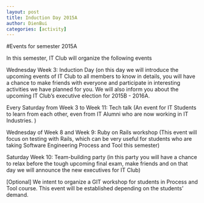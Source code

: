 ```yaml
---
layout: post
title: Induction Day 2015A
author: DienBui
categories: [activity]
---
```

#Events for semester 2015A

In this semester, IT Club will organize the following events    

Wednesday Week 3: Induction Day (on this day we will introduce the upcoming
events of IT Club to all members to know in details, you will have a chance to
make friends with everyone and participate in interesting activities we have
planned for you. We will also inform you about the upcoming IT Club’s executive
election for 2015B - 2016A.  

Every Saturday from Week 3 to Week 11: Tech talk (An event for IT Students to
learn from each other, even from IT Alumni who are now working in IT Industries.
)  

Wednesday of Week 8 and Week 9: Ruby on Rails workshop (This event will focus on
testing with Rails, which can be very useful for students who are taking
Software Engineering Process and Tool this semester)  

Saturday Week 10: Team-building party (in this party you will have a chance to
relax before the tough upcoming final exam, make friends and on that day we will
announce the new executives for IT Club)   

[Optional] We intent to organize a GIT workshop for students in Process and Tool
course. This event will be established depending on the students’ demand.   
